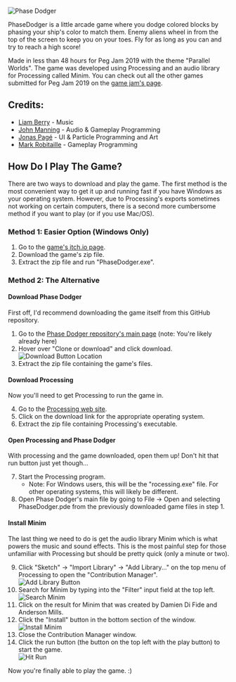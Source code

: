 ![Phase Dodger](https://i.imgur.com/avWqLra.png)

PhaseDodger is a little arcade game where you dodge colored blocks by phasing your ship's color to match them. Enemy aliens wheel in from the top of the screen to keep you on your toes. Fly for as long as you can and try to reach a high score!

Made in less than 48 hours for Peg Jam 2019 with the theme "Parallel Worlds". The game was developed using Processing and an audio library for Processing called Minim. You can check out all the other games submitted for Peg Jam 2019 on the [game jam's page](https://itch.io/jam/winnipeg-game-jam-2019).

## Credits:

* [Liam Berry](https://liam-berry.itch.io/) - Music
* [John Manning](https://github.com/impaledvlad) - Audio & Gameplay Programming
* [Jonas Pagé](https://github.com/MynxNightshade) - UI & Particle Programming and Art
* [Mark Robitaille](https://github.com/MarkRobitaille) - Gameplay Programming  
  
## How Do I Play The Game?  

There are two ways to download and play the game. The first method is the most convenient way to get it up and running fast if you have Windows as your operating system. However, due to Processing's exports sometimes not working on certain computers, there is a second more cumbersome method if you want to play (or if you use Mac/OS).

### Method 1: Easier Option (Windows Only)

1. Go to the [game's itch.io page](https://nightshade.itch.io/phasedodger).  
2. Download the game's zip file.  
3. Extract the zip file and run "PhaseDodger.exe".  

### Method 2: The Alternative  

#### Download Phase Dodger

First off, I'd recommend downloading the game itself from this GitHub repository.

1. Go to the [Phase Dodger repository's main page](https://github.com/MarkRobitaille/PhaseDodger) (note: You're likely already here)
2. Hover over "Clone or download" and click download.  
![Download Button Location](https://i.imgur.com/odPSesO.png)
3. Extract the zip file containing the game's files.

#### Download Processing  

Now you'll need to get Processing to run the game in.

4. Go to the [Processing web site](https://processing.org/download/).  
5. Click on the download link for the appropriate operating system.  
6. Extract the zip file containing Processing's executable. 

#### Open Processing and Phase Dodger

With processing and the game downloaded, open them up! Don't hit that run button just yet though...

7. Start the Processing program.
    * Note: For Windows users, this will be the "rocessing.exe" file. For other operating systems, this will likely be different.  
8. Open Phase Dodger's main file by going to File -> Open and selecting PhaseDodger.pde from the previously downloaded game files in step 1.  

#### Install Minim

The last thing we need to do is get the audio library Minim which is what powers the music and sound effects. This is the most painful step for those unfamiliar with Processing but should be pretty quick (only a minute or two).

9. Click "Sketch" -> "Import Library" -> "Add Library..." on the top menu of Processing to open the "Contribution Manager".  
![Add Library Button](https://i.imgur.com/7VM5fOR.png)  
10. Search for Minim by typing into the "Filter" input field at the top left.  
![Search Minim](https://i.imgur.com/5nJJ27P.png)  
11. Click on the result for Minim that was created by Damien Di Fide and Anderson Mills.  
12. Click the "Install" button in the bottom section of the window.  
![Install Minim](https://i.imgur.com/TPQU7IJ.png)  
13. Close the Contribution Manager window.  
14. Click the run button (the button on the top left with the play button) to start the game.  
![Hit Run](https://i.imgur.com/ArqwgpJ.png)  

Now you're finally able to play the game. :)
